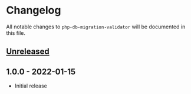 # Changelog

All notable changes to `php-db-migration-validator` will be documented in this file.

## [Unreleased]

## 1.0.0 - 2022-01-15

- Initial release

[Unreleased]: https://github.com/antonkomarev/php-db-migration-validator/compare/1.0.0...master
